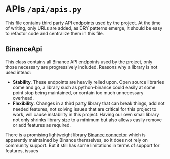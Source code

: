 # APIs `/api/apis.py`

This file contains third party API endpoints used by the project. At the time of writing, only URLs are added, as DRY patterns emerge, it should be easy to refactor code and centralize them in this file.

## BinanceApi

This class contains all Binance API endpoints used by the project, only those necessary are progressively included. Reasons why a library is not used intead:
- **Stability**. These endpoints are heavily relied upon. Open source libraries come and go, a library such as python-binance could easily at some point stop being maintained, or contain too much unnecessary overhead.
- **Flexibility**. Changes in a third party library that can break things, add not needed features, not solving issues that are critical for this project to work, will cause instability in this project. Having our own small library not only shrinks library size to a minimum but also allows easily remove or add features as required.

There is a promising lightweight library [Binance connector](https://github.com/binance/binance-connector-python) which is apparently maintained by Binance themselves, so it does not rely on community support. But it still has some limitations in terms of support for features, issues